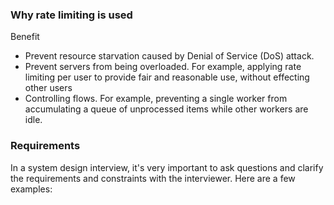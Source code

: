### Why rate limiting is used
Benefit
- Prevent resource starvation caused by Denial of Service (DoS) attack.
- Prevent servers from being overloaded. For example, applying rate limiting per user to provide fair and reasonable use, without effecting other users
- Controlling flows. For example, preventing a single worker from accumulating a queue of unprocessed items while other workers are idle.
### Requirements
In a system design interview, it's very important to ask questions and clarify the requirements and constraints with the interviewer. Here are a few examples:
